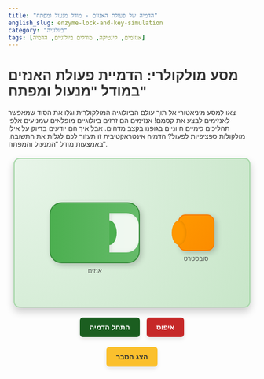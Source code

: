 ```yaml
---
title: "הדמיה של פעולת האנזים - מודל מנעול ומפתח"
english_slug: enzyme-lock-and-key-simulation
category: "ביולוגיה"
tags: [אנזימים, קינטיקה, מודלים ביולוגיים, הדמיה]
---
```

# מסע מולקולרי: הדמיית פעולת האנזים במודל "מנעול ומפתח"

צאו למסע מיניאטורי אל תוך עולם הביולוגיה המולקולרית וגלו את הסוד שמאפשר לאנזימים לבצע את קסמם! אנזימים הם זרזים ביולוגיים מופלאים שמניעים אלפי תהליכים כימיים חיוניים בגופנו בקצב מדהים. אבל איך הם יודעים בדיוק על אילו מולקולות ספציפיות לפעול? הדמיה אינטראקטיבית זו תעזור לכם לגלות את התשובה, באמצעות מודל "המנעול והמפתח".

<div id="simulation-container">
    <div id="environment">
        <!-- Environmental particles/background elements can be added here -->
    </div>
    <div id="enzyme">
        <div id="active-site">
            <div id="active-site-notch"></div>
        </div>
        <div class="molecule-label enzyme-label">אנזים</div>
    </div>
    <div id="substrate">
        <div id="substrate-key"></div>
        <div class="molecule-label substrate-label">סובסטרט</div>
    </div>
     <div id="product1" class="product"></div>
     <div id="product2" class="product"></div>
     <div class="molecule-label complex-label">קומפלקס אנזים-סובסטרט</div>
     <div class="molecule-label products-label">תוצרים</div>

</div>

<div class="controls">
    <button id="start-simulation">התחל הדמיה</button>
    <button id="reset-simulation">איפוס</button>
</div>

<button id="toggle-explanation" class="explanation-button">הצג הסבר</button>
<div id="explanation" style="display: none;">
    <h2>הסבר מעמיק: מודל מנעול ומפתח בפעולת האנזים</h2>
    <p>מודל "המנעול והמפתח", שהוצע על ידי אמיל פישר בסוף המאה ה-19, הוא אנלוגיה קלאסית שמסבירה את הספציפיות המדהימה של אנזימים. למרות שמודל "התאמה מושרית" עדכני יותר ומסביר טוב יותר את הדינמיקה של האנזים, מודל "המנעול והמפתח" הוא נקודת פתיחה נהדרת להבנת העיקרון הבסיסי:</p>
    <ul>
        <li><strong class="enzyme-color">האנזים</strong> מדמה את ה"מנעול". יש לו אזור מיוחד וקריטי הנקרא <strong>האתר הפעיל</strong>. צורתו התלת-ממדית של האתר הפעיל קבועה ומדויקת, בדומה לחריץ במנעול שמיועד למפתח ספציפי.</li>
        <li><strong class="substrate-color">הסובסטרט</strong> (מולקולת המטרה) מדמה את ה"מפתח". לסובסטרט יש צורה ופיזור מטענים חשמליים המותאמים באופן מדויק ומשלים לצורת האתר הפעיל של האנזים.</li>
        <li>רק סובסטרט בעל התאמה מבנית מושלמת לאתר הפעיל יכול להיקשר אליו. קישור זה יוצר מבנה זמני הנקרא <strong>קומפלקס אנזים-סובסטרט</strong>.</li>
        <li>בתוך הקומפלקס, האנזים מזרז את התגובה הכימית, הופך את הסובסטרט ל<strong>תוצר(ים)</strong>.</li>
        <li>לאחר השלמת התגובה, ה<strong>תוצר(ים)</strong>, שכבר אינם מתאימים לצורת האתר הפעיל (כמו מפתח שבור), משתחררים מהאנזים.</li>
        <li>האנזים נשאר ללא שינוי בסוף התגובה והוא מוכן לקשור מולקולת סובסטרט חדשה ולזרז את התגובה שוב ושוב.</li>
    </ul>
    <p>הדמיה זו ממחישה כיצד ההתאמה המבנית, כמו בין מנעול למפתח, היא המפתח לספציפיות של האנזים וליכולתו לזרז רק תגובות ספציפיות.</p>
</div>

<style>
/* הגדרות כלליות וצבעים */
:root {
    --enzyme-color: #4CAF50; /* Green */
    --substrate-color: #FF9800; /* Orange */
    --product-color-1: #03A9F4; /* Light Blue */
    --product-color-2: #9C27B0; /* Purple */
    --container-bg: #e8f5e9; /* Light Green background */
    --border-color: #a5d6a7; /* Slightly darker green */
    --text-color: #333;
    --button-primary: #1b5e20; /* Dark Green */
    --button-secondary: #c62828; /* Dark Red */
    --button-info: #fbc02d; /* Dark Yellow */
    --shadow-color: rgba(0, 0, 0, 0.2);
}

body {
    font-family: 'Arial', sans-serif;
    color: var(--text-color);
}

#simulation-container {
    position: relative;
    width: 95%; /* Responsive width */
    max-width: 600px; /* Max width for desktop */
    height: 300px; /* Increased height for better spacing */
    border: 2px solid var(--border-color);
    border-radius: 12px;
    margin: 20px auto; /* Center container */
    background: radial-gradient(circle at top left, var(--container-bg), #c8e6c9); /* Subtle gradient */
    overflow: hidden; /* Hide elements outside */
    box-shadow: 0 8px 16px var(--shadow-color);
}

#environment {
    position: absolute;
    top: 0;
    left: 0;
    width: 100%;
    height: 100%;
    /* Add subtle background patterns or particles here if desired */
}

#enzyme {
    position: absolute;
    left: 15%; /* Enzyme position */
    top: 50%;
    transform: translateY(-50%);
    width: 180px; /* Larger size */
    height: 120px;
    background: linear-gradient(to right, var(--enzyme-color), #66bb6a); /* Gradient fill */
    border-radius: 25px; /* Softer corners */
    display: flex;
    justify-content: flex-end; /* Position active site on the right */
    align-items: center;
    box-shadow: 4px 4px 12px var(--shadow-color);
    border: 2px solid #388e3c; /* Darker green border */
}

#active-site {
    width: 60px; /* Larger active site */
    height: 80px;
    background-color: rgba(255, 255, 255, 0.9); /* Slightly transparent white */
    border-radius: 0 25px 25px 0; /* Rounded only on the right */
    position: relative;
    overflow: hidden;
    box-shadow: inset 3px 0 8px rgba(0,0,0,0.1); /* Inner shadow for depth */
}

#active-site-notch {
    position: absolute;
    top: 50%;
    left: -15px; /* Position relative to active site edge */
    transform: translateY(-50%);
    width: 30px; /* Size of the notch */
    height: 50px; /* Height of the notch */
    background-color: var(--enzyme-color); /* Same as enzyme body */
    border-radius: 50%; /* Circular notch */
    box-shadow: inset 2px 0 5px rgba(0,0,0,0.1);
}


#substrate {
    position: absolute;
    right: 15%; /* Start position on the right */
    top: 50%;
    transform: translateY(-50%);
    width: 70px; /* Larger substrate */
    height: 70px;
    background: linear-gradient(to bottom right, var(--substrate-color), #fb8c00); /* Gradient */
    border-radius: 15px; /* Softer corners */
    box-shadow: 4px 4px 12px var(--shadow-color);
    border: 2px solid #f57c00; /* Darker orange border */
    transition: all 1.5s ease-in-out; /* Smooth animation */
    display: flex;
    justify-content: flex-start; /* Position key on the left */
    align-items: center;
    z-index: 1; /* Ensure substrate is above enzyme initially */
}

#substrate-key {
    width: 30px; /* Size of the key part */
    height: 50px; /* Height of the key part */
    background-color: var(--substrate-color); /* Same as substrate body */
     border-radius: 50%; /* Circular key */
     position: absolute;
     left: -15px; /* Position relative to substrate edge, matching notch offset */
     top: 50%;
     transform: translateY(-50%);
     box-shadow: inset -2px 0 5px rgba(0,0,0,0.1);
}


/* Product styling */
.product {
    position: absolute;
    width: 40px; /* Smaller product size */
    height: 40px;
    border-radius: 50%; /* Round products */
    box-shadow: 2px 2px 8px var(--shadow-color);
    opacity: 0; /* Initially hidden */
    transition: all 1s ease-in-out; /* Animation for movement */
    z-index: 0; /* Products behind labels/complex */
}

#product1 {
    background: linear-gradient(to bottom right, var(--product-color-1), #0288d1);
    border: 2px solid #0277bd;
}

#product2 {
    background: linear-gradient(to bottom right, var(--product-color-2), #8e24aa);
     border: 2px solid #7b1fa2;
}

/* Labels */
.molecule-label {
    position: absolute;
    bottom: -25px;
    left: 50%;
    transform: translateX(-50%);
    font-size: 0.9em;
    color: var(--text-color);
    white-space: nowrap; /* Prevent line breaks */
    opacity: 0.8;
}

.complex-label, .products-label {
    opacity: 0; /* Initially hidden */
    transition: opacity 0.5s ease-in-out;
}


/* Simulation States (triggered by JS adding classes) */
#simulation-container.binding #substrate {
    z-index: 2; /* Bring substrate to front during binding */
}

#simulation-container.bound #substrate {
    opacity: 0; /* Hide substrate when complex forms */
}

#simulation-container.bound .complex-label {
    opacity: 1; /* Show complex label */
    bottom: 15px; /* Position maybe closer to the center */
}

#simulation-container.products-formed #product1,
#simulation-container.products-formed #product2 {
     opacity: 1; /* Show products */
     z-index: 2; /* Bring products to front during release */
}

#simulation-container.products-formed .complex-label {
    opacity: 0; /* Hide complex label */
}
#simulation-container.products-formed .products-label {
    opacity: 1; /* Show products label */
    bottom: 15px; /* Position maybe closer to the center */
}

/* Controls styling */
.controls {
    text-align: center;
    margin-top: 20px;
}

#start-simulation, #reset-simulation, .explanation-button {
    padding: 12px 20px;
    border: none;
    border-radius: 6px;
    cursor: pointer;
    font-size: 1em;
    margin: 0 5px;
    transition: background-color 0.3s ease, transform 0.1s ease, box-shadow 0.3s ease;
    box-shadow: 0 4px 8px rgba(0,0,0,0.1);
    font-weight: bold;
}

#start-simulation {
    background-color: var(--button-primary);
    color: white;
}
#start-simulation:hover:not(:disabled) {
    background-color: #2e7d32; /* Darker green */
    box-shadow: 0 5px 10px rgba(0,0,0,0.2);
}
#start-simulation:active:not(:disabled) {
    transform: scale(0.98);
}


#reset-simulation {
    background-color: var(--button-secondary);
    color: white;
}
#reset-simulation:hover:not(:disabled) {
     background-color: #d32f2f; /* Darker red */
     box-shadow: 0 5px 10px rgba(0,0,0,0.2);
}
#reset-simulation:active:not(:disabled) {
    transform: scale(0.98);
}


#start-simulation:disabled, #reset-simulation:disabled {
    opacity: 0.6;
    cursor: not-allowed;
    box-shadow: none;
}


.explanation-button {
    display: block; /* Takes full width if needed, or inline-block */
    width: fit-content; /* Adjust width based on content */
    margin: 20px auto 15px auto; /* Center button below simulation */
    background-color: var(--button-info);
    color: var(--text-color);
}
.explanation-button:hover {
    background-color: #fbc02d; /* Darker yellow */
     box-shadow: 0 5px 10px rgba(0,0,0,0.1);
}
.explanation-button:active {
    transform: scale(0.98);
}


#explanation {
    border: 1px solid #e0e0e0;
    border-radius: 8px;
    padding: 20px;
    background-color: #fff;
    line-height: 1.6;
    margin-top: 10px;
    box-shadow: 0 4px 8px rgba(0,0,0,0.05);
    max-width: 600px;
    margin-left: auto;
    margin-right: auto;
}

#explanation h2 {
    margin-top: 0;
    color: var(--text-color);
    border-bottom: 1px solid #eee;
    padding-bottom: 10px;
    margin-bottom: 15px;
}

#explanation ul {
    margin-bottom: 15px;
    padding-left: 20px; /* Indent list items */
}

#explanation li {
    margin-bottom: 10px;
    padding-left: 5px;
}

#explanation strong {
    color: #555;
}

.enzyme-color { color: var(--enzyme-color); font-weight: bold;}
.substrate-color { color: var(--substrate-color); font-weight: bold;}

/* Responsive Adjustments */
@media (max-width: 600px) {
    #simulation-container {
        height: 250px;
    }
    #enzyme {
        width: 150px;
        height: 100px;
        left: 10%;
    }
    #active-site {
        width: 50px;
        height: 60px;
    }
    #active-site-notch {
         width: 25px;
         height: 40px;
         left: -12px;
    }
    #substrate {
        width: 60px;
        height: 60px;
        right: 10%;
    }
    #substrate-key {
         width: 25px;
         height: 40px;
         left: -12px;
    }
     .product {
        width: 35px;
        height: 35px;
     }
     .molecule-label {
        font-size: 0.8em;
     }
    .controls button {
        margin: 5px;
        padding: 10px 15px;
        font-size: 0.9em;
    }
}

</style>

<script>
document.addEventListener('DOMContentLoaded', () => {
    const simulationContainer = document.getElementById('simulation-container');
    const enzyme = document.getElementById('enzyme');
    const substrate = document.getElementById('substrate');
    const product1 = document.getElementById('product1');
    const product2 = document.getElementById('product2');
    const enzymeLabel = simulationContainer.querySelector('.enzyme-label');
    const substrateLabel = simulationContainer.querySelector('.substrate-label');
    const complexLabel = simulationContainer.querySelector('.complex-label');
    const productsLabel = simulationContainer.querySelector('.products-label');

    const startButton = document.getElementById('start-simulation');
    const resetButton = document.getElementById('reset-simulation');
    const explanationDiv = document.getElementById('explanation');
    const toggleButton = document.getElementById('toggle-explanation');

    // --- Configuration & Initial Positions ---
    // Get enzyme and substrate dimensions and positions dynamically for responsiveness
    const enzymeRect = enzyme.getBoundingClientRect();
    const substrateRect = substrate.getBoundingClientRect();
    const containerRect = simulationContainer.getBoundingClientRect();

    // Calculate the target position for the substrate's 'key' to align with the active site's 'notch'
    // This needs to be relative to the container or consistent with CSS positioning.
    // Enzyme left is 15% (or 10% on mobile). Enzyme width is 180px (or 150px).
    // Active site is on the right of the enzyme, width 60px (or 50px).
    // Active site left edge is enzyme.left + enzyme.width - activeSite.width
    // Notch left edge is at activeSite.left - 15px (or -12px) relative to active site div.
    // Substrate width is 70px (or 60px). Key left edge is at substrate.left - 15px (or -12px) relative to substrate div.
    // To align the key (substrate.left - 15) with the notch (activeSite.left),
    // substrate.left should be activeSite.left + 15px (approx).
    // Using CSS calculated values is tricky in JS. Let's use `getBoundingClientRect` for calculation *once* on load
    // and then apply CSS transitions based on these pixel values or relative values if possible.

    const enzymeLeftPx = enzymeRect.left - containerRect.left;
    const enzymeWidthPx = enzymeRect.width;
    const activeSiteWidthPx = enzyme.querySelector('#active-site').getBoundingClientRect().width;
    const notchOffsetPx = 15; // Matches CSS left value for #active-site-notch
    const keyOffsetPx = 15; // Matches CSS left value for #substrate-key
    const substrateWidthPx = substrateRect.width;

    // The left edge of the active site is at enzymeLeftPx + enzymeWidthPx - activeSiteWidthPx
    const activeSiteLeftPx = enzymeLeftPx + enzymeWidthPx - activeSiteWidthPx;

    // To align the substrate's key (which is keyOffsetPx LEFT of the substrate's left edge)
    // with the active site's notch (which is notchOffsetPx LEFT of the active site's left edge),
    // the substrate's left edge needs to be positioned such that:
    // substrate.left - keyOffsetPx = activeSiteLeftPx - notchOffsetPx
    // substrate.left = activeSiteLeftPx - notchOffsetPx + keyOffsetPx
    // Since notchOffsetPx and keyOffsetPx are the same (15), substrate.left should be approximately activeSiteLeftPx.
    // Let's target the substrate's left edge to be exactly where the active site's left edge is.
    const targetSubstrateLeftPx = activeSiteLeftPx;

    // Position products initially hidden at the active site location
    const productInitialLeftPx = activeSiteLeftPx + activeSiteWidthPx / 2 - product1.getBoundingClientRect().width / 2; // Center product within active site
    const productInitialTopPx = containerRect.height / 2 - product1.getBoundingClientRect().height / 2; // Vertically centered

    product1.style.left = `${productInitialLeftPx}px`;
    product1.style.top = `${productInitialTopPx}px`;
    product2.style.left = `${productInitialLeftPx}px`;
    product2.style.top = `${productInitialTopPx}px`;

    // Position labels
    const enzymeLabelInitialBottom = enzymeLabel.style.bottom;
    const substrateLabelInitialBottom = substrateLabel.style.bottom;
    const complexLabelTopPx = containerRect.height / 2 + enzymeRect.height / 2 - 10; // Below the complex area
    const productsLabelTopPx = containerRect.height / 2 + enzymeRect.height / 2 - 10; // Below the products area

     complexLabel.style.top = `${complexLabelTopPx}px`;
     complexLabel.style.left = '50%'; // Center horizontally
     complexLabel.style.transform = 'translateX(-50%)';
     complexLabel.style.bottom = 'auto'; // Clear initial bottom style

     productsLabel.style.top = `${productsLabelTopPx}px`;
     productsLabel.style.left = '50%'; // Center horizontally
     productsLabel.style.transform = 'translateX(-50%)';
     productsLabel.style.bottom = 'auto'; // Clear initial bottom style


    // --- Simulation Logic ---
    let isSimulating = false;

    function disableButtons() {
        startButton.disabled = true;
        resetButton.disabled = true;
        startButton.style.opacity = 0.6;
        resetButton.style.opacity = 0.6;
        startButton.style.cursor = 'not-allowed';
        resetButton.style.cursor = 'not-allowed';
    }

     function enableStartButton() {
        startButton.disabled = false;
        startButton.style.opacity = 1;
        startButton.style.cursor = 'pointer';
        resetButton.disabled = true;
        resetButton.style.opacity = 0.6;
        resetButton.style.cursor = 'not-allowed';
     }

     function enableResetButton() {
         startButton.disabled = true;
         startButton.style.opacity = 0.6;
         startButton.style.cursor = 'not-allowed';
         resetButton.disabled = false;
         resetButton.style.opacity = 1;
         resetButton.style.cursor = 'pointer';
     }


    function startSimulation() {
        if (isSimulating) return;
        isSimulating = true;
        disableButtons();

        // Step 1: Substrate moves towards the enzyme active site
        simulationContainer.classList.add('binding');
        substrate.style.right = 'auto'; // Clear right positioning
        substrate.style.left = `${targetSubstrateLeftPx}px`; // Move to calculated target left
        substrate.style.transition = 'left 1.5s ease-in-out, transform 1.5s ease-in-out'; // Apply transition

        // Step 2: Wait for binding (transition end) and form complex
        substrate.addEventListener('transitionend', handleBindingComplete, { once: true });
    }

    function handleBindingComplete() {
         simulationContainer.classList.remove('binding');
         simulationContainer.classList.add('bound'); // Indicate complex is formed

         // Vibrate or slightly change enzyme/substrate appearance? (CSS animations)
         // For now, just show the complex label and hide substrate label
         substrateLabel.style.opacity = 0;
         complexLabel.style.opacity = 1;


         // Step 3: Simulate reaction time
         setTimeout(simulateReaction, 1000); // Wait for 1 second
    }

    function simulateReaction() {
        simulationContainer.classList.remove('bound');
        simulationContainer.classList.add('products-formed'); // Indicate products are formed

        // Hide substrate (already done by .bound) and complex label
        complexLabel.style.opacity = 0;

        // Show products at the active site location
        product1.style.opacity = 1;
        product2.style.opacity = 1;
         productsLabel.style.opacity = 1;

        // Step 4: Products detach and move away
        setTimeout(releaseProducts, 500); // Small pause before release
    }

    function releaseProducts() {
         // Animate products moving away
         const releaseDistance = 150; // Pixels to move away
         const releaseAngle1 = 45; // Degrees for product 1
         const releaseAngle2 = -45; // Degrees for product 2

         const radians1 = releaseAngle1 * Math.PI / 180;
         const radians2 = releaseAngle2 * Math.PI / 180;

         const product1TargetLeft = productInitialLeftPx + releaseDistance * Math.cos(radians1);
         const product1TargetTop = productInitialTopPx + releaseDistance * Math.sin(radians1);

         const product2TargetLeft = productInitialLeftPx + releaseDistance * Math.cos(radians2);
         const product2TargetTop = productInitialTopPx + releaseDistance * Math.sin(radians2);


         product1.style.left = `${product1TargetLeft}px`;
         product1.style.top = `${product1TargetTop}px`;
         product1.style.transition = 'all 1.5s ease-out';

         product2.style.left = `${product2TargetLeft}px`;
         product2.style.top = `${product2TargetTop}px`;
         product2.style.transition = 'all 1.5s ease-out';

         // Wait for products to move away, then reset
         product1.addEventListener('transitionend', handleReleaseComplete, { once: true });
         product2.addEventListener('transitionend', handleReleaseComplete, { once: true }); // Listen to both for safety, but {once:true} ensures it only runs once overall

         // Need a counter or flag to ensure cleanup runs only after *both* products have finished transitioning
         let releaseCount = 0;
         function handleReleaseComplete() {
             releaseCount++;
             if (releaseCount === 2) { // Assuming 2 products
                 setTimeout(resetSimulation, 500); // Small delay before full reset
             }
         }
    }


    function resetSimulation() {
        isSimulating = false;
        simulationContainer.classList.remove('binding', 'bound', 'products-formed');

        // Reset substrate position and visibility
        substrate.style.left = 'auto'; // Clear calculated left
        substrate.style.right = getComputedStyle(document.documentElement).getPropertyValue('--initial-substrate-right') || '15%'; // Reset to initial right (or CSS var)
        substrate.style.top = '50%'; // Ensure vertical alignment is reset
        substrate.style.transform = 'translateY(-50%)'; // Ensure vertical alignment is reset
        substrate.style.opacity = 1; // Make substrate visible
        substrate.style.transition = 'none'; // Disable transition immediately for reset

        // Hide and reset products position
        product1.style.opacity = 0;
        product2.style.opacity = 0;
         product1.style.left = `${productInitialLeftPx}px`;
         product1.style.top = `${productInitialTopPx}px`;
         product2.style.left = `${productInitialLeftPx}px`;
         product2.style.top = `${productInitialTopPx}px`;
         product1.style.transition = 'none'; // Disable transition immediately for reset
         product2.style.transition = 'none'; // Disable transition immediately for reset


        // Reset labels
        substrateLabel.style.opacity = 1;
        complexLabel.style.opacity = 0;
        productsLabel.style.opacity = 0;


        // Reset transition property on substrate after a brief moment to allow immediate reset
        setTimeout(() => {
            substrate.style.transition = 'all 1.5s ease-in-out'; // Re-enable transition for next simulation
             product1.style.transition = 'all 1s ease-in-out'; // Re-enable transition for products
             product2.style.transition = 'all 1s ease-in-out'; // Re-enable transition for products
        }, 50); // Small delay


        enableStartButton(); // Allow starting again
    }

    function toggleExplanation() {
        const isHidden = explanationDiv.style.display === 'none';
        explanationDiv.style.display = isHidden ? 'block' : 'none';
        toggleButton.textContent = isHidden ? 'הסתר הסבר' : 'הצג הסבר';
    }

    // Add event listeners
    startButton.addEventListener('click', startSimulation);
    resetButton.addEventListener('click', resetSimulation);
    toggleButton.addEventListener('click', toggleExplanation);

    // Initialize button states and simulation elements
    enableStartButton(); // Only start is active initially

    // Store initial substrate right position as a CSS variable for robust reset
    // This requires accessing the computed style, which is tricky with percentage/calc
    // A simpler approach for reset is to just set right: '15%' (or 10% on mobile) as per CSS
     // Let's add a CSS variable to the root or container for this
     document.documentElement.style.setProperty('--initial-substrate-right', getComputedStyle(substrate).right);

     // Initial state - hide products and complex labels
    product1.style.opacity = 0;
    product2.style.opacity = 0;
    complexLabel.style.opacity = 0;
    productsLabel.style.opacity = 0;


});
</script>